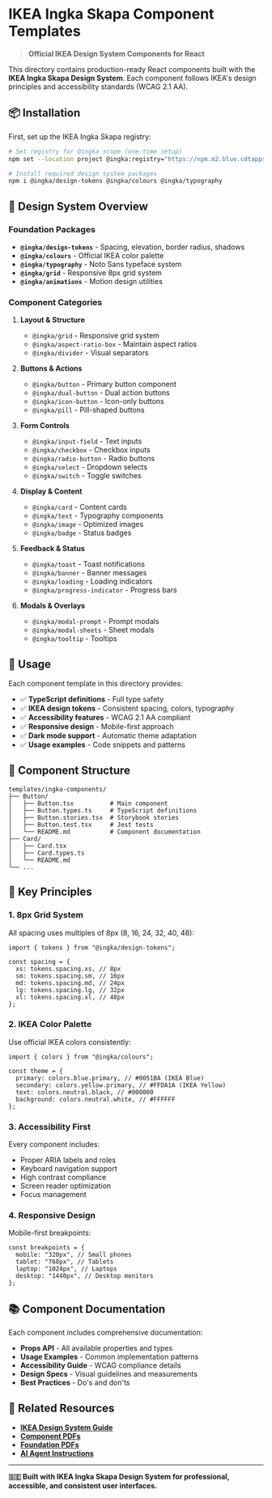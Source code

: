 # IKEA Ingka Skapa Component Templates

> **Official IKEA Design System Components for React**

This directory contains production-ready React components built with the **IKEA Ingka Skapa Design System**. Each component follows IKEA's design principles and accessibility standards (WCAG 2.1 AA).

## 📦 Installation

First, set up the IKEA Ingka Skapa registry:

```bash
# Set registry for @ingka scope (one-time setup)
npm set --location project @ingka:registry="https://npm.m2.blue.cdtapps.com"

# Install required design system packages
npm i @ingka/design-tokens @ingka/colours @ingka/typography
```

## 🎨 Design System Overview

### Foundation Packages

- **`@ingka/design-tokens`** - Spacing, elevation, border radius, shadows
- **`@ingka/colours`** - Official IKEA color palette
- **`@ingka/typography`** - Noto Sans typeface system
- **`@ingka/grid`** - Responsive 8px grid system
- **`@ingka/animations`** - Motion design utilities

### Component Categories

1. **Layout & Structure**

   - `@ingka/grid` - Responsive grid system
   - `@ingka/aspect-ratio-box` - Maintain aspect ratios
   - `@ingka/divider` - Visual separators

2. **Buttons & Actions**

   - `@ingka/button` - Primary button component
   - `@ingka/dual-button` - Dual action buttons
   - `@ingka/icon-button` - Icon-only buttons
   - `@ingka/pill` - Pill-shaped buttons

3. **Form Controls**

   - `@ingka/input-field` - Text inputs
   - `@ingka/checkbox` - Checkbox inputs
   - `@ingka/radio-button` - Radio buttons
   - `@ingka/select` - Dropdown selects
   - `@ingka/switch` - Toggle switches

4. **Display & Content**

   - `@ingka/card` - Content cards
   - `@ingka/text` - Typography components
   - `@ingka/image` - Optimized images
   - `@ingka/badge` - Status badges

5. **Feedback & Status**

   - `@ingka/toast` - Toast notifications
   - `@ingka/banner` - Banner messages
   - `@ingka/loading` - Loading indicators
   - `@ingka/progress-indicator` - Progress bars

6. **Modals & Overlays**
   - `@ingka/modal-prompt` - Prompt modals
   - `@ingka/modal-sheets` - Sheet modals
   - `@ingka/tooltip` - Tooltips

## 🚀 Usage

Each component template in this directory provides:

- ✅ **TypeScript definitions** - Full type safety
- ✅ **IKEA design tokens** - Consistent spacing, colors, typography
- ✅ **Accessibility features** - WCAG 2.1 AA compliant
- ✅ **Responsive design** - Mobile-first approach
- ✅ **Dark mode support** - Automatic theme adaptation
- ✅ **Usage examples** - Code snippets and patterns

## 📁 Component Structure

```
templates/ingka-components/
├── Button/
│   ├── Button.tsx          # Main component
│   ├── Button.types.ts     # TypeScript definitions
│   ├── Button.stories.tsx  # Storybook stories
│   ├── Button.test.tsx     # Jest tests
│   └── README.md           # Component documentation
├── Card/
│   ├── Card.tsx
│   ├── Card.types.ts
│   └── README.md
└── ...
```

## 🎯 Key Principles

### 1. **8px Grid System**

All spacing uses multiples of 8px (8, 16, 24, 32, 40, 48):

```tsx
import { tokens } from "@ingka/design-tokens";

const spacing = {
  xs: tokens.spacing.xs, // 8px
  sm: tokens.spacing.sm, // 16px
  md: tokens.spacing.md, // 24px
  lg: tokens.spacing.lg, // 32px
  xl: tokens.spacing.xl, // 48px
};
```

### 2. **IKEA Color Palette**

Use official IKEA colors consistently:

```tsx
import { colors } from "@ingka/colours";

const theme = {
  primary: colors.blue.primary, // #0051BA (IKEA Blue)
  secondary: colors.yellow.primary, // #FFDA1A (IKEA Yellow)
  text: colors.neutral.black, // #000000
  background: colors.neutral.white, // #FFFFFF
};
```

### 3. **Accessibility First**

Every component includes:

- Proper ARIA labels and roles
- Keyboard navigation support
- High contrast compliance
- Screen reader optimization
- Focus management

### 4. **Responsive Design**

Mobile-first breakpoints:

```tsx
const breakpoints = {
  mobile: "320px", // Small phones
  tablet: "768px", // Tablets
  laptop: "1024px", // Laptops
  desktop: "1440px", // Desktop monitors
};
```

## 📚 Component Documentation

Each component includes comprehensive documentation:

- **Props API** - All available properties and types
- **Usage Examples** - Common implementation patterns
- **Accessibility Guide** - WCAG compliance details
- **Design Specs** - Visual guidelines and measurements
- **Best Practices** - Do's and don'ts

## 🔗 Related Resources

- **[IKEA Design System Guide](../../docs/guides/INGKA_DESIGN_SYSTEM.md)**
- **[Component PDFs](../../docs/guides/Skapa-components/)**
- **[Foundation PDFs](../../docs/guides/Skapa-foundations/)**
- **[AI Agent Instructions](../../lib/ai-instructions/frontend-agent-ingka.instructions.md)**

---

**🇸🇪 Built with IKEA Ingka Skapa Design System for professional, accessible, and consistent user interfaces.**
